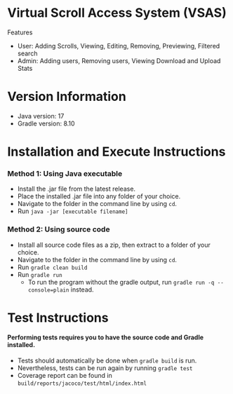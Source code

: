 # Virtual Scroll Access System (VSAS)
  Features
- User: Adding Scrolls, Viewing, Editing, Removing, Previewing, Filtered search
- Admin: Adding users, Removing users, Viewing Download and Upload Stats

# Version Information
- Java version: 17
- Gradle version: 8.10

# Installation and Execute Instructions
### Method 1: Using Java executable
- Install the .jar file from the latest release.
- Place the installed .jar file into any folder of your choice.
- Navigate to the folder in the command line by using `cd`.
- Run `java -jar [executable filename]`

### Method 2: Using source code
- Install all source code files as a zip, then extract to a folder of your choice.
- Navigate to the folder in the command line by using `cd`.
- Run `gradle clean build`
- Run `gradle run`
  - To run the program without the gradle output, run `gradle run -q --console=plain` instead.

# Test Instructions
#### Performing tests requires you to have the source code and Gradle installed.
- Tests should automatically be done when `gradle build` is run.
- Nevertheless, tests can be run again by running `gradle test`
- Coverage report can be found in `build/reports/jacoco/test/html/index.html`
